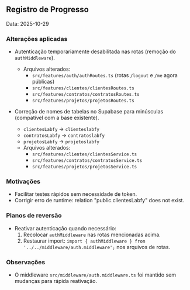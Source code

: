 ## Registro de Progresso

Data: 2025-10-29

### Alterações aplicadas
- Autenticação temporariamente desabilitada nas rotas (remoção do `authMiddleware`).
  - Arquivos alterados:
    - `src/features/auth/authRoutes.ts` (rotas `/logout` e `/me` agora públicas)
    - `src/features/clientes/clientesRoutes.ts`
    - `src/features/contratos/contratosRoutes.ts`
    - `src/features/projetos/projetosRoutes.ts`

- Correção de nomes de tabelas no Supabase para minúsculas (compatível com a base existente).
  - `clientesLabfy` → `clienteslabfy`
  - `contratosLabfy` → `contratoslabfy`
  - `projetosLabfy` → `projetoslabfy`
  - Arquivos alterados:
    - `src/features/clientes/clientesService.ts`
    - `src/features/contratos/contratosService.ts`
    - `src/features/projetos/projetosService.ts`

### Motivações
- Facilitar testes rápidos sem necessidade de token.
- Corrigir erro de runtime: relation "public.clientesLabfy" does not exist.

### Planos de reversão
- Reativar autenticação quando necessário:
  1. Recolocar `authMiddleware` nas rotas mencionadas acima.
  2. Restaurar import: `import { authMiddleware } from '../../middleware/auth.middleware';` nos arquivos de rotas.

### Observações
- O middleware `src/middleware/auth.middleware.ts` foi mantido sem mudanças para rápida reativação.


